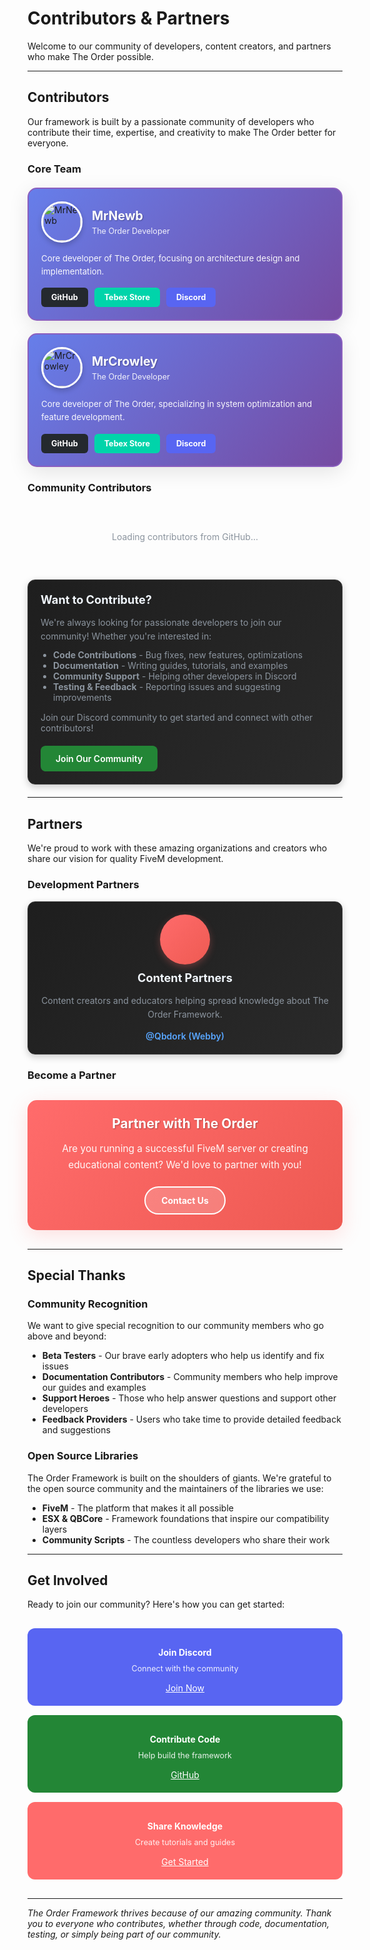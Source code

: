 # <i class="fas fa-handshake"></i> Contributors & Partners

Welcome to our community of developers, content creators, and partners who make The Order possible.

---

## <i class="fas fa-trophy"></i> Contributors

Our framework is built by a passionate community of developers who contribute their time, expertise, and creativity to make The Order better for everyone.

### Core Team

<div style="display: grid; grid-template-columns: repeat(auto-fit, minmax(300px, 1fr)); gap: 20px; margin: 20px 0;">
  
  <div style="background: linear-gradient(135deg, #667eea 0%, #764ba2 100%); padding: 20px; border-radius: 15px; box-shadow: 0 8px 32px rgba(0,0,0,0.1); border: 2px solid #8b5fbf;">
    <div style="display: flex; align-items: center; gap: 15px; margin-bottom: 15px;">
      <img src="https://github.com/MrNewb.png" alt="MrNewb" style="width: 60px; height: 60px; border-radius: 50%; border: 3px solid white; box-shadow: 0 4px 8px rgba(0,0,0,0.2);">
      <div>
        <h3 style="margin: 0; color: white; font-size: 1.4em; text-shadow: 1px 1px 2px rgba(0,0,0,0.3);">MrNewb</h3>
        <p style="margin: 5px 0 0 0; color: rgba(255,255,255,0.9); font-size: 0.9em;">The Order Developer</p>
      </div>
    </div>
    <p style="color: rgba(255,255,255,0.95); margin: 0 0 15px 0; line-height: 1.6; font-size: 0.95em;">
      Core developer of The Order, focusing on architecture design and implementation.
    </p>
    <div style="display: flex; gap: 10px; flex-wrap: wrap;">
      <a href="https://github.com/MrNewb" target="_blank" style="display: inline-block; background: #24292e; color: white; padding: 8px 16px; border-radius: 6px; text-decoration: none; font-weight: bold; font-size: 0.9em; transition: all 0.3s ease;" onmouseover="this.style.background='#0366d6'" onmouseout="this.style.background='#24292e'">
        <i class="fab fa-github"></i> GitHub
      </a>
      <a href="https://mrnewbscripts.tebex.io/" target="_blank" style="display: inline-block; background: #00d4aa; color: white; padding: 8px 16px; border-radius: 6px; text-decoration: none; font-weight: bold; font-size: 0.9em; transition: all 0.3s ease;" onmouseover="this.style.background='#00b894'" onmouseout="this.style.background='#00d4aa'">
        <i class="fas fa-shopping-cart"></i> Tebex Store
      </a>
      <a href="https://discord.gg/mrnewbscripts" target="_blank" style="display: inline-block; background: #5865f2; color: white; padding: 8px 16px; border-radius: 6px; text-decoration: none; font-weight: bold; font-size: 0.9em; transition: all 0.3s ease;" onmouseover="this.style.background='#4752c4'" onmouseout="this.style.background='#5865f2'">
        <i class="fab fa-discord"></i> Discord
      </a>
    </div>
  </div>

  <div style="background: linear-gradient(135deg, #667eea 0%, #764ba2 100%); padding: 20px; border-radius: 15px; box-shadow: 0 8px 32px rgba(0,0,0,0.1); border: 2px solid #8b5fbf;">
    <div style="display: flex; align-items: center; gap: 15px; margin-bottom: 15px;">
      <img src="https://github.com/gononono64.png" alt="MrCrowley" style="width: 60px; height: 60px; border-radius: 50%; border: 3px solid white; box-shadow: 0 4px 8px rgba(0,0,0,0.2);">
      <div>
        <h3 style="margin: 0; color: white; font-size: 1.4em; text-shadow: 1px 1px 2px rgba(0,0,0,0.3);">MrCrowley</h3>
        <p style="margin: 5px 0 0 0; color: rgba(255,255,255,0.9); font-size: 0.9em;">The Order Developer</p>
      </div>
    </div>
    <p style="color: rgba(255,255,255,0.95); margin: 0 0 15px 0; line-height: 1.6; font-size: 0.95em;">
      Core developer of The Order, specializing in system optimization and feature development.
    </p>
    <div style="display: flex; gap: 10px; flex-wrap: wrap;">
      <a href="https://github.com/gononono64" target="_blank" style="display: inline-block; background: #24292e; color: white; padding: 8px 16px; border-radius: 6px; text-decoration: none; font-weight: bold; font-size: 0.9em; transition: all 0.3s ease;" onmouseover="this.style.background='#0366d6'" onmouseout="this.style.background='#24292e'">
        <i class="fab fa-github"></i> GitHub
      </a>
      <a href="https://mrcscripts.tebex.io/" target="_blank" style="display: inline-block; background: #00d4aa; color: white; padding: 8px 16px; border-radius: 6px; text-decoration: none; font-weight: bold; font-size: 0.9em; transition: all 0.3s ease;" onmouseover="this.style.background='#00b894'" onmouseout="this.style.background='#00d4aa'">
        <i class="fas fa-shopping-cart"></i> Tebex Store
      </a>
      <a href="https://discord.gg/aQYJYptZNP" target="_blank" style="display: inline-block; background: #5865f2; color: white; padding: 8px 16px; border-radius: 6px; text-decoration: none; font-weight: bold; font-size: 0.9em; transition: all 0.3s ease;" onmouseover="this.style.background='#4752c4'" onmouseout="this.style.background='#5865f2'">
        <i class="fab fa-discord"></i> Discord
      </a>
    </div>
  </div>

</div>

### Community Contributors

<div id="github-contributors" style="margin: 20px 0;">
  <div style="text-align: center; padding: 40px;">
    <div style="color: #8b949e;">Loading contributors from GitHub...</div>
  </div>
</div>

<div style="background: linear-gradient(135deg, #1e1e1e 0%, #2a2a2a 100%); border: 1px solid #3a3a3a; border-radius: 12px; padding: 20px; margin: 20px 0; box-shadow: 0 4px 12px rgba(0, 0, 0, 0.2);">
  <h4 style="color: #f0f6fc; margin: 0 0 15px 0; font-size: 1.3em;"><i class="fas fa-star"></i> Want to Contribute?</h4>
  <p style="color: #8b949e; margin: 10px 0; line-height: 1.6;">
    We're always looking for passionate developers to join our community! Whether you're interested in:
  </p>
  <ul style="color: #8b949e; margin: 10px 0; padding-left: 20px;">
    <li><strong>Code Contributions</strong> - Bug fixes, new features, optimizations</li>
    <li><strong>Documentation</strong> - Writing guides, tutorials, and examples</li>
    <li><strong>Community Support</strong> - Helping other developers in Discord</li>
    <li><strong>Testing & Feedback</strong> - Reporting issues and suggesting improvements</li>
  </ul>
  <p style="color: #8b949e; margin: 15px 0 20px 0;">
    Join our Discord community to get started and connect with other contributors!
  </p>
  <a href="https://discord.gg/qVaR5Mj68G" target="_blank" style="display: inline-block; background: #238636; color: white; padding: 12px 24px; border-radius: 8px; text-decoration: none; font-weight: 600; transition: all 0.3s ease;" onmouseover="this.style.background='#2ea043'" onmouseout="this.style.background='#238636'">
    <i class="fas fa-rocket"></i> Join Our Community
  </a>
</div>

---

## <i class="fas fa-handshake"></i> Partners

We're proud to work with these amazing organizations and creators who share our vision for quality FiveM development.

### Development Partners

<div style="background: linear-gradient(135deg, #1e1e1e 0%, #2a2a2a 100%); border: 1px solid #3a3a3a; border-radius: 12px; padding: 20px; box-shadow: 0 4px 12px rgba(0, 0, 0, 0.2);">
  <div style="text-align: center; margin-bottom: 15px;">
    <div style="width: 80px; height: 80px; background: linear-gradient(135deg, #ff6b6b 0%, #ee5a52 100%); border-radius: 50%; display: flex; align-items: center; justify-content: center; margin: 0 auto 10px; font-size: 2em; color: white; box-shadow: 0 4px 12px rgba(255, 107, 107, 0.3);">
      <i class="fas fa-video"></i>
    </div>
    <h4 style="color: #f0f6fc; margin: 0; font-size: 1.3em;">Content Partners</h4>
  </div>
  <p style="color: #8b949e; text-align: center; line-height: 1.6; margin: 15px 0;">
    Content creators and educators helping spread knowledge about The Order Framework.
  </p>
  <div style="text-align: center; margin-top: 15px;">
    <a href="https://www.youtube.com/@Qbdork" target="_blank" style="color: #58a6ff; text-decoration: none; font-weight: 600;">
      @Qbdork (Webby)
    </a>
  </div>
</div>

### Become a Partner

<div style="background: linear-gradient(135deg, #ff6b6b 0%, #ee5a52 100%); padding: 25px; border-radius: 15px; margin: 30px 0; text-align: center; box-shadow: 0 8px 32px rgba(255, 107, 107, 0.2);">
  <h4 style="color: white; margin: 0 0 15px 0; font-size: 1.5em; text-shadow: 1px 1px 2px rgba(0,0,0,0.3);">
    <i class="fas fa-star"></i> Partner with The Order
  </h4>
  <p style="color: rgba(255,255,255,0.95); margin: 0 0 20px 0; line-height: 1.7; font-size: 1.1em;">
    Are you running a successful FiveM server or creating educational content? We'd love to partner with you!
  </p>
  <div style="display: flex; gap: 15px; justify-content: center; flex-wrap: wrap;">
    <a href="https://discord.gg/qVaR5Mj68G" target="_blank" style="display: inline-block; background: rgba(255,255,255,0.2); color: white; padding: 12px 25px; border-radius: 25px; text-decoration: none; font-weight: bold; border: 2px solid white; transition: all 0.3s ease;" onmouseover="this.style.background='rgba(255,255,255,0.3)'" onmouseout="this.style.background='rgba(255,255,255,0.2)'">
      <i class="fas fa-comments"></i> Contact Us
    </a>
  </div>
</div>

---

## <i class="fas fa-heart"></i> Special Thanks

### Community Recognition

We want to give special recognition to our community members who go above and beyond:

- **Beta Testers** - Our brave early adopters who help us identify and fix issues
- **Documentation Contributors** - Community members who help improve our guides and examples
- **Support Heroes** - Those who help answer questions and support other developers
- **Feedback Providers** - Users who take time to provide detailed feedback and suggestions

### Open Source Libraries

The Order Framework is built on the shoulders of giants. We're grateful to the open source community and the maintainers of the libraries we use:

- **FiveM** - The platform that makes it all possible
- **ESX & QBCore** - Framework foundations that inspire our compatibility layers
- **Community Scripts** - The countless developers who share their work

---

## <i class="fas fa-phone"></i> Get Involved

Ready to join our community? Here's how you can get started:

<div style="display: grid; grid-template-columns: repeat(auto-fit, minmax(250px, 1fr)); gap: 15px; margin: 30px 0;">
  
  <div style="background: #5865f2; padding: 20px; border-radius: 12px; text-align: center; color: white;">
    <div style="font-size: 2em; margin-bottom: 10px;"><i class="fab fa-discord"></i></div>
    <h4 style="margin: 0 0 10px 0;">Join Discord</h4>
    <p style="margin: 0 0 15px 0; opacity: 0.9; font-size: 0.9em;">Connect with the community</p>
    <a href="https://discord.gg/qVaR5Mj68G" target="_blank" style="color: white; text-decoration: underline;">Join Now</a>
  </div>

  <div style="background: #238636; padding: 20px; border-radius: 12px; text-align: center; color: white;">
    <div style="font-size: 2em; margin-bottom: 10px;"><i class="fas fa-wrench"></i></div>
    <h4 style="margin: 0 0 10px 0;">Contribute Code</h4>
    <p style="margin: 0 0 15px 0; opacity: 0.9; font-size: 0.9em;">Help build the framework</p>
    <a href="https://github.com/TheOrderFivem" target="_blank" style="color: white; text-decoration: underline;">GitHub</a>
  </div>

  <div style="background: #ff6b6b; padding: 20px; border-radius: 12px; text-align: center; color: white;">
    <div style="font-size: 2em; margin-bottom: 10px;"><i class="fas fa-book"></i></div>
    <h4 style="margin: 0 0 10px 0;">Share Knowledge</h4>
    <p style="margin: 0 0 15px 0; opacity: 0.9; font-size: 0.9em;">Create tutorials and guides</p>
    <a href="https://discord.gg/qVaR5Mj68G" target="_blank" style="color: white; text-decoration: underline;">Get Started</a>
  </div>

</div>

---

*The Order Framework thrives because of our amazing community. Thank you to everyone who contributes, whether through code, documentation, testing, or simply being part of our community.*
